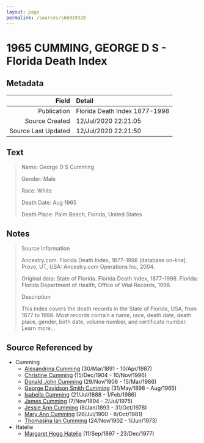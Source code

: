 ```yaml
---
layout: page
permalink: /sources/s66019328
---
```


# 1965 CUMMING, GEORGE D S - Florida Death Index

## Metadata

Field | Detail
---:|:---
Publication | Florida Death Index 1877-1998
Source Created | 12/Jul/2020 22:21:05
Source Last Updated | 12/Jul/2020 22:21:50

## Text

> Name: George D S Cumming
>
> Gender: Male
>
> Race: White
>
> Death Date: Aug 1965
>
> Death Place: Palm Beach, Florida, United States
>

## Notes

> Source Information
>
> Ancestry.com. Florida Death Index, 1877-1998 [database on-line]. Provo, UT, USA: Ancestry.com Operations Inc, 2004.
>
> Original data: State of Florida. Florida Death Index, 1877-1998. Florida: Florida Department of Health, Office of Vital Records, 1998.
>
> Description
>
> This index covers the death records in the State of Florida, USA, from 1877 to 1998. Most records contain a name, race, death date, death place, gender, birth date, volume number, and certificate number. Learn more...
>


## Source Referenced by

* Cumming
  * [Alexandrina Cumming](../people/@57186713@-alexandrina-cumming-b1891-3-30-d1987-4-10.md) (30/Mar/1891 - 10/Apr/1987)
  * [Christine Cumming](../people/@24328630@-christine-cumming-b1904-12-15-d1996-11-10.md) (15/Dec/1904 - 10/Nov/1996)
  * [Donald John Cumming](../people/@22331378@-donald-john-cumming-b1906-11-29-d1986-3-15.md) (29/Nov/1906 - 15/Mar/1986)
  * [George Davidson Smith Cumming](../people/@13773669@-george-davidson-smith-cumming-b1898-5-31-d1965-8.md) (31/May/1898 - Aug/1965)
  * [Isabella Cumming](../people/@84684994@-isabella-cumming-b1888-7-21-d1986-2-1.md) (21/Jul/1888 - 1/Feb/1986)
  * [James Cumming](../people/@492889@-james-cumming-b1894-11-7-d1975-7-2.md) (7/Nov/1894 - 2/Jul/1975)
  * [Jessie Ann Cumming](../people/@66222886@-jessie-ann-cumming-b1893-1-8-d1978-10-31.md) (8/Jan/1893 - 31/Oct/1978)
  * [Mary Ann Cumming](../people/@48241984@-mary-ann-cumming-b1900-7-26-d1981-10-8.md) (26/Jul/1900 - 8/Oct/1981)
  * [Thomasina Ian Cumming](../people/@92241152@-thomasina-ian-cumming-b1902-11-24-d1973-6-1.md) (24/Nov/1902 - 1/Jun/1973)
* Hatelie
  * [Margaret Hogg Hatelie](../people/@43723296@-margaret-hogg-hatelie-b1897-9-11-d1977-12-23.md) (11/Sep/1897 - 23/Dec/1977)
